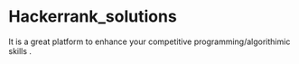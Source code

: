 # Hackerrank_solutions
It is a great platform to enhance your competitive programming/algorithimic skills .
